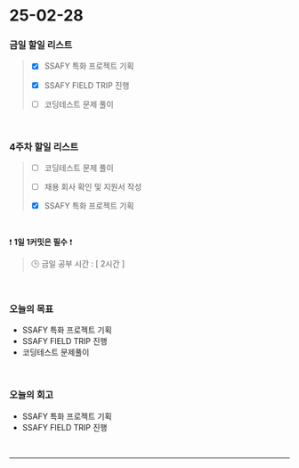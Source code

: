 # 25-02-28

### 금일 할일 리스트

> - [x] SSAFY 특화 프로젝트 기획
>
> - [x] SSAFY FIELD TRIP 진행
>
> - [ ] 코딩테스트 문제 풀이

<br/>

### 4주차 할일 리스트

> - [ ] 코딩테스트 문제 풀이
>
> - [ ] 채용 회사 확인 및 지원서 작성
>
> - [x] SSAFY 특화 프로젝트 기획

<br/>

❗ **1일 1커밋은 필수** ❗

> 🕒 금일 공부 시간 : [ 2시간 ]

<br/>

### 오늘의 목표
- SSAFY 특화 프로젝트 기획
- SSAFY FIELD TRIP 진행
- 코딩테스트 문제풀이

<br>

### 오늘의 회고
- SSAFY 특화 프로젝트 기획
- SSAFY FIELD TRIP 진행

<br/>

---
